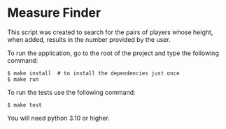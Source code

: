 # Measure Finder
This script was created to search for the pairs of players 
whose height, when added, results in the number provided 
by the user.

To run the application, go to the root of the project and 
type the following command:

```
$ make install  # to install the dependencies just once
$ make run
```

To run the tests use the following command:
```
$ make test
```

You will need python 3.10 or higher.
